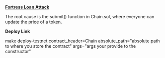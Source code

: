 **[Fortress Loan Attack](https://www.certik.com/resources/blog/k6eZOpnK5Kdde7RfHBZgw-fortress-loans-exploit)**

The root cause is the submit() function in Chain.sol, where everyone can update the price of a token. 

**Deploy Link**

make deploy-testnet contract_header=Chain absolute_path="absolute path to where you store the contract" args="args your provide to the constructor"

